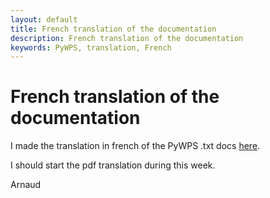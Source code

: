 ```yaml
---
layout: default
title: French translation of the documentation
description: French translation of the documentation
keywords: PyWPS, translation, French
---
```


# French translation of the documentation

I made the translation in french of the PyWPS .txt docs [here](http://geotribu.net/?q=node/45).

I should start the pdf translation during this week.

Arnaud
